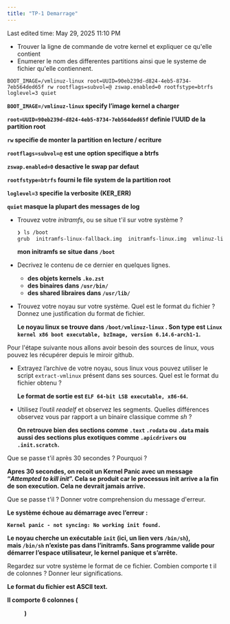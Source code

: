 ```yaml
---
title: "TP-1 Demarrage"
---
```

Last edited time: May 29, 2025 11:10 PM

- Trouver la ligne de commande de votre kernel et expliquer ce qu'elle contient
- Enumerer le nom des differentes partitions ainsi que le systeme de fichier qu'elle contiennent.

`BOOT_IMAGE=/vmlinuz-linux root=UUID=90eb239d-d824-4eb5-8734-7eb564ded65f rw rootflags=subvol=@ zswap.enabled=0 rootfstype=btrfs loglevel=3 quiet`

**`BOOT_IMAGE=/vmlinuz-linux` specify l’image kernel a charger**

**`root=UUID=90eb239d-d824-4eb5-8734-7eb564ded65f` definie l’UUID de la partition root**

**`rw` specifie de monter la partition en lecture / ecriture**

**`rootflags=subvol=@` est une option specifique a btrfs**

**`zswap.enabled=0` desactive le swap par defaut**

**`rootfstype=btrfs` fourni le file system de la partition root**

**`loglevel=3` specifie la verbosite (KER_ERR)**

**`quiet` masque la plupart des messages de log**

- Trouvez votre *initramfs*, ou se situe t'il sur votre système ?
    
    ```bash
    ❯ ls /boot
    grub  initramfs-linux-fallback.img  initramfs-linux.img  vmlinuz-linux
    ```
    
    **mon initramfs se situe dans `/boot`** 
    
- Decrivez le contenu de ce dernier en quelques lignes.
    - **des objets kernels `.ko.zst`**
    - **des binaires dans `/usr/bin/`**
    - **des shared libraires dans `/usr/lib/`**
- Trouvez votre noyau sur votre système. Quel est le format du fichier ? Donnez une justification du format de fichier.
    
    **Le noyau linux se trouve dans `/boot/vmlinuz-linux` . Son type est `Linux kernel x86 boot executable, bzImage, version 6.14.6-arch1-1`.**
    

Pour l'étape suivante nous allons avoir besoin des sources de linux, vous pouvez les récupérer depuis le miroir github.

- Extrayez l’archive de votre noyau, sous linux vous pouvez utiliser le script `extract-vmlinux` présent dans ses sources. Quel est le format du fichier obtenu ?
    
    **Le format de sortie est `ELF 64-bit LSB executable, x86-64`.**
    
- Utilisez l’outil *readelf* et observez les segments. Quelles différences observez vous par rapport a un binaire classique comme *sh* ?
    
    **On retrouve bien des sections comme `.text` `.rodata` ou `.data` mais aussi des sections plus exotiques comme `.apicdrivers` ou `.init.scratch`.**
    

Que se passe t'il après 30 secondes ? Pourquoi ?

**Apres 30 secondes, on recoit un Kernel Panic avec un message “*Attempted to kill init*”. Cela se produit car le processus init arrive a la fin de son execution. Cela ne devrait jamais arrive.**

Que se passe t'il ? Donner votre comprehension du message d'erreur.

**Le système échoue au démarrage avec l’erreur :**

**`Kernel panic - not syncing: No working init found.`**

**Le noyau cherche un exécutable `init` (ici, un lien vers `/bin/sh`), mais `/bin/sh` n’existe pas dans l’initramfs. Sans programme valide pour démarrer l’espace utilisateur, le kernel panique et s’arrête.**

Regardez sur votre système le format de ce fichier. Combien comporte t il de colonnes ? Donner leur significations.

**Le format du fichier est ASCII text.**

**Il comporte 6 colonnes (<file system> <dir> <type> <options> <dump> <pass>)**
